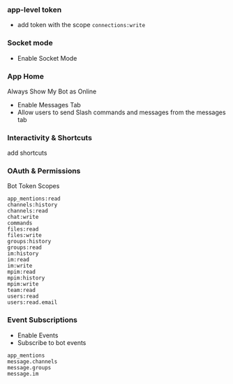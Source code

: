 ### app-level token
- add token with the scope `connections:write`
### Socket mode
- Enable Socket Mode


### App Home
Always Show My Bot as Online
- Enable
  Messages Tab
- Allow users to send Slash commands and messages from the messages tab

### Interactivity & Shortcuts
add shortcuts

### OAuth & Permissions
Bot Token Scopes
```
app_mentions:read
channels:history
channels:read
chat:write
commands
files:read
files:write
groups:history
groups:read
im:history
im:read
im:write
mpim:read
mpim:history
mpim:write
team:read
users:read
users:read.email
```


### Event Subscriptions
- Enable Events
- Subscribe to bot events
```
app_mentions
message.channels
message.groups
message.im
```
